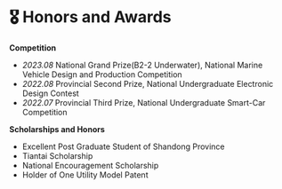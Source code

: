 
# 🎖 Honors and Awards

**Competition**

- *2023.08* National Grand Prize(B2-2 Underwater), National Marine Vehicle Design and Production Competition
- *2022.08* Provincial Second Prize, National Undergraduate Electronic Design Contest
- *2022.07* Provincial Third Prize, National Undergraduate Smart-Car Competition

**Scholarships and Honors**

- Excellent Post Graduate Student of Shandong Province
- Tiantai Scholarship
- National Encouragement Scholarship
- Holder of One Utility Model Patent
